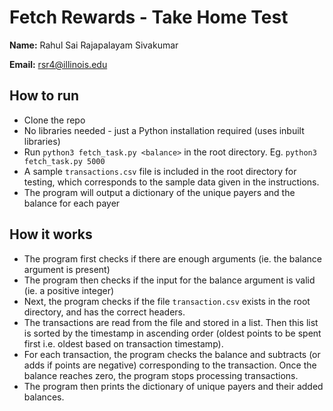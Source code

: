 # Fetch Rewards - Take Home Test

**Name:** Rahul Sai Rajapalayam Sivakumar

**Email:** [rsr4@illinois.edu](mailto:rsr4@illinois.edu)


## How to run

- Clone the repo
- No libraries needed - just a Python installation required (uses inbuilt libraries)
- Run `python3 fetch_task.py <balance>` in the root directory. Eg. `python3 fetch_task.py 5000`
- A sample `transactions.csv` file is included in the root directory for testing, which corresponds to the sample data given in the instructions.
- The program will output a dictionary of the unique payers and the balance for each payer


## How it works
- The program first checks if there are enough arguments (ie. the balance argument is present)
- The program then checks if the input for the balance argument is valid (ie. a positive integer)
- Next, the program checks if the file `transaction.csv` exists in the root directory, and has the correct headers.
- The transactions are read from the file and stored in a list. Then this list is sorted by the timestamp in ascending order (oldest points to be spent first i.e. oldest based on transaction timestamp).
- For each transaction, the program checks the balance and subtracts (or adds if points are negative) corresponding to the transaction. Once the balance reaches zero, the program stops processing transactions.
- The program then prints the dictionary of unique payers and their added balances.